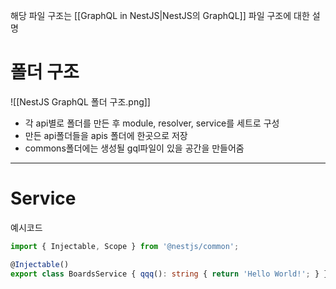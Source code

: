 해당 파일 구조는 [[GraphQL in NestJS|NestJS의 GraphQL]] 파일 구조에 대한 설명

# 폴더 구조
![[NestJS GraphQL 폴더 구조.png]]
- 각 api별로 폴더를 만든 후 module, resolver, service를 세트로 구성
- 만든 api폴더들을 apis 폴더에 한곳으로 저장
- commons폴더에는 생성될 gql파일이 있을 공간을 만들어줌

--- 
# Service

예시코드
```typescript
import { Injectable, Scope } from '@nestjs/common';

@Injectable() 
export class BoardsService { qqq(): string { return 'Hello World!'; } }
```